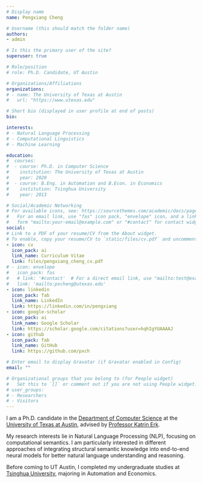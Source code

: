 ```yaml
---
# Display name
name: Pengxiang Cheng

# Username (this should match the folder name)
authors:
- admin

# Is this the primary user of the site?
superuser: true

# Role/position
# role: Ph.D. Candidate, UT Austin

# Organizations/Affiliations
organizations:
# - name: The University of Texas at Austin
#   url: "https://www.utexas.edu"

# Short bio (displayed in user profile at end of posts)
bio: 

interests:
# - Natural Language Processing
# - Computational Linguistics
# - Machine Learning

education:
#  courses:
#  - course: Ph.D. in Computer Science
#    institution: The University of Texas at Austin
#    year: 2020
#  - course: B.Eng. in Automation and B.Econ. in Economics
#    institution: Tsinghua University
#    year: 2013

# Social/Academic Networking
# For available icons, see: https://sourcethemes.com/academic/docs/page-builder/#icons
#   For an email link, use "fas" icon pack, "envelope" icon, and a link in the
#   form "mailto:your-email@example.com" or "#contact" for contact widget.
social:
# Link to a PDF of your resume/CV from the About widget.
# To enable, copy your resume/CV to `static/files/cv.pdf` and uncomment the lines below.
- icon: cv
  icon_pack: ai
  link_name: Curriculum Vitae
  link: files/pengxiang_cheng_cv.pdf
# - icon: envelope
#   icon_pack: fas
#   # link: '#contact'  # For a direct email link, use "mailto:test@example.org".
#   link: 'mailto:pxcheng@utexas.edu'
- icon: linkedin
  icon_pack: fab
  link_name: LinkedIn
  link: https://linkedin.com/in/pengxiang
- icon: google-scholar
  icon_pack: ai
  link_name: Google Scholar
  link: https://scholar.google.com/citations?user=hqhIgYUAAAAJ
- icon: github
  icon_pack: fab
  link_name: GitHub
  link: https://github.com/pxch

# Enter email to display Gravatar (if Gravatar enabled in Config)
email: ""

# Organizational groups that you belong to (for People widget)
#   Set this to `[]` or comment out if you are not using People widget.
# user_groups:
# - Researchers
# - Visitors
---
```


I am a Ph.D. candidate in the [Department of Computer Science](https://www.cs.utexas.edu) at the [University of Texas at Austin](https://www.utexas.edu), advised by [Professor Katrin Erk](http://www.katrinerk.com).

My research interests lie in Natural Language Processing (NLP), focusing on computational semantics. I am particularly interested in different approaches of integrating structural semantic knowledge into end-to-end neural models for better natural language understanding and reasoning.

Before coming to UT Austin, I completed my undergraduate studies at [Tsinghua University](http://www.tsinghua.edu.cn), majoring in Automation and Economics.

<!--For more information, please check my [CV](files/pengxiang_cheng_cv.pdf), or send me an [email](mailto:pxcheng@uteaxs.edu).-->
